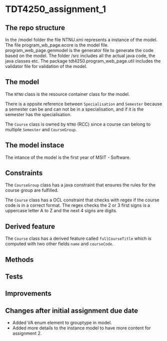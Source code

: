 # TDT4250_assignment_1

## The repo structure

In the /model folder the file NTNU.xmi represents a instance of the model. The file program_wb_page.ecore is the model file. program_web_page.genmodel is the generator file to generate the code based on the model. The folder /src includes all the actual java code, the java classes etc. The package tdt4250.program_web_page.util includes the validator file for validation of the model.

## The model

The `NTNU` class is the resource container class for the model.

There is a oppsite reference between `Specialisation` and `Semester` because a semester can be and can not be in a specialisation, and if it is the semester has the specialisation.

The `Course` class is owned by `NTNU` (RCC) since a course can belong to multiple `Semester` and `CourseGroup`.

## The model instace

The intance of the model is the first year of MSIT - Software.

## Constraints

The `CourseGroup` class has a java constraint that ensures the rules for the course group are fulfilled.

The `Course` class has a OCL constraint that checks with regex if the course code is in a correct format. The regex checks the 2 or 3 first signs is a uppercase letter A to Z and the next 4 signs are digits.

## Derived feature

The `Course` class has a derived feature called `fullCourseTitle` which is computed with two other fields `name` and `courseCode`.

## Methods

## Tests

## Improvements

## Changes after initial assignment due date
 - Added VA enum element to grouptype in model.
 - Added more details to the instance model to have more content for assignment 2.

